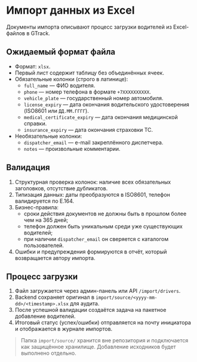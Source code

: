 # Импорт данных из Excel

Документы импорта описывают процесс загрузки водителей из Excel-файлов в GTrack.

## Ожидаемый формат файла

- Формат: `xlsx`.
- Первый лист содержит таблицу без объединённых ячеек.
- Обязательные колонки (строго в латинице):
  - `full_name` — ФИО водителя.
  - `phone` — номер телефона в формате `+7XXXXXXXXXX`.
  - `vehicle_plate` — государственный номер автомобиля.
  - `license_expiry` — дата окончания водительского удостоверения (ISO8601 или `ДД.ММ.ГГГГ`).
  - `medical_certificate_expiry` — дата окончания медицинской справки.
  - `insurance_expiry` — дата окончания страховки ТС.
- Необязательные колонки:
  - `dispatcher_email` — e-mail закреплённого диспетчера.
  - `notes` — произвольные комментарии.

## Валидация

1. Структурная проверка колонок: наличие всех обязательных заголовков, отсутствие дубликатов.
2. Типизация данных: даты преобразуются в ISO8601, телефон валидируется по E.164.
3. Бизнес-правила:
   - сроки действия документов не должны быть в прошлом более чем на 365 дней;
   - телефон должен быть уникальным среди уже существующих водителей;
   - при наличии `dispatcher_email` он сверяется с каталогом пользователей.
4. Ошибки и предупреждения формируются в отчёт, который возвращается автору импорта.

## Процесс загрузки

1. Файл загружается через админ-панель или API `/import/drivers`.
2. Backend сохраняет оригинал в `import/source/<yyyy-mm-dd>/<timestamp>.xlsx` для аудита.
3. После успешной валидации создаётся задача на пакетное добавление водителей.
4. Итоговый статус (успех/ошибки) отправляется на почту инициатора и отображается в журнале импортов.

> Папка `import/source/` хранится вне репозитория и подключается как защищённое хранилище. Добавление исходников будет выполнено отдельно.
